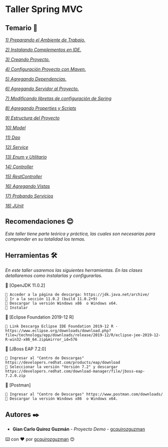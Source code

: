 # Taller Spring MVC

## Temario 🚀

_[1) Preparando el Ambiente de Trabajo.](https://github.com/gcquirozguzman/java-spring-mvc-tcs-202004/tree/PADTR00001)_ 

_[2) Instalando Complementos en IDE.](https://github.com/gcquirozguzman/java-spring-mvc-tcs-202004/tree/INSTC00001)_ 

_[3) Creando Proyecto.](https://github.com/gcquirozguzman/java-spring-mvc-tcs-202004/tree/CRDPR00001)_ 

_[4) Configuración Proyecto con Maven.](https://github.com/gcquirozguzman/java-spring-mvc-tcs-202004/tree/CPCMV00001)_ 

_[5) Agregando Dependencias.](https://github.com/gcquirozguzman/java-spring-mvc-tcs-202004/tree/AGRDP00001)_ 

_[6) Agregando Servidor al Proyecto.](https://github.com/gcquirozguzman/java-spring-mvc-tcs-202004/tree/ASVPR00001)_ 

_[7) Modificando libretas de configuración de Spring](https://github.com/gcquirozguzman/java-spring-mvc-tcs-202004/tree/MLCSP00001)_ 

_[8) Agregando Properties y Scripts](https://github.com/gcquirozguzman/java-spring-mvc-tcs-202004/tree/APRSC00001)_ 

_[9) Estructura del Proyecto](https://github.com/gcquirozguzman/java-spring-mvc-tcs-202004/tree/ETRPR00001)_ 

_[10) Model](https://github.com/gcquirozguzman/java-spring-mvc-tcs-202004/tree/MODEL00001)_ 

_[11) Dao](https://github.com/gcquirozguzman/java-spring-mvc-tcs-202004/tree/DAOEJ00001)_ 

_[12) Service](https://github.com/gcquirozguzman/java-spring-mvc-tcs-202004/tree/SERVC00001)_ 

_[13) Enum y Utilitario](https://github.com/gcquirozguzman/java-spring-mvc-tcs-202004/tree/ENUTL00001)_ 

_[14) Controller](https://github.com/gcquirozguzman/java-spring-mvc-tcs-202004/tree/CONTR00001)_ 

_[15) RestController](https://github.com/gcquirozguzman/java-spring-mvc-tcs-202004/tree/RETCT00001)_ 

_[16) Agregando Vistas](https://github.com/gcquirozguzman/java-spring-mvc-tcs-202004/tree/AGVST00001)_ 

_[17) Probando Servicios](https://github.com/gcquirozguzman/java-spring-mvc-tcs-202004/tree/PRSER00001)_ 

_[18) JUnit](https://github.com/gcquirozguzman/java-spring-mvc-tcs-202004/tree/JUNIT00001)_ 

## Recomendaciones 😊

_Este taller tiene parte teórica y práctica, las cuales son necesarias para comprender en su totalidad los temas._

## Herramientas 🛠️

_En este taller usaremos las siguientes herramientas. En las clases detallaremos como instalarlas y configurarlas._

🔧 [OpenJDK 11.0.2]
```
📢 Acceder a la página de descarga: https://jdk.java.net/archive/
📢 Ir a la sección 11.0.2 (build 11.0.2+9)
📢 Descargar la versión Windows x86	o Windows x64.
📢 Instalar
```
🔧 [Eclipse Foundation 2019-12 R]
```
📢 Link Descarga Eclipse IDE Foundation 2019-12 R - https://www.eclipse.org/downloads/download.php?file=/technology/epp/downloads/release/2019-12/R/eclipse-jee-2019-12-R-win32-x86_64.zip&mirror_id=576
```
🔧 [JBoss EAP 7.2.0]
```
📢 Ingresar al "Centro de Descargas" https://developers.redhat.com/products/eap/download
📢 Seleccionar la versión "Versión 7.2" y descargar https://developers.redhat.com/download-manager/file/jboss-eap-7.2.0.zip
```
🔧 [Postman]
```
📢 Ingresar al "Centro de Descargas" https://www.postman.com/downloads/
📢 Descargar la versión Windows x86	o Windows x64. 
```

## Autores ✒️

* **Gian Carlo Quiroz Guzmán** - *Proyecto Demo* - [gcquirozguzman](https://github.com/gcquirozguzman)

⌨️ con ❤️ por [gcquirozguzman](https://github.com/gcquirozguzman) 😊
